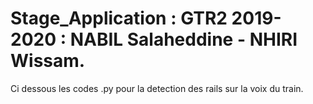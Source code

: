 # Stage_Application : GTR2 2019-2020 : NABIL Salaheddine - NHIRI Wissam.

Ci dessous les codes .py pour la detection des rails sur la voix du train. 
